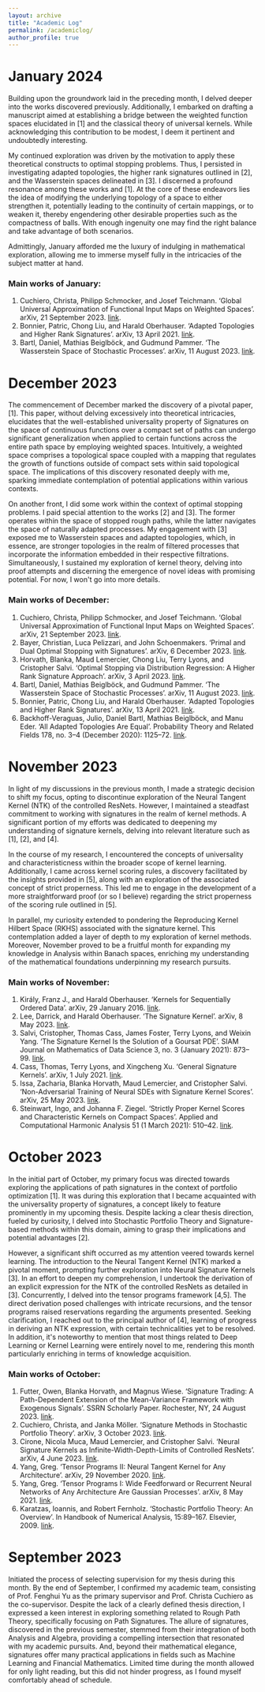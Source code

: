 ```yaml
---
layout: archive
title: "Academic Log"
permalink: /academiclog/
author_profile: true
---
```


# January 2024

Building upon the groundwork laid in the preceding month, I delved deeper into the works discovered previously. Additionally, I embarked on drafting a manuscript aimed at establishing a bridge between the weighted function spaces elucidated in [1] and the classical theory of universal kernels. While acknowledging this contribution to be modest, I deem it pertinent and undoubtedly interesting.

My continued exploration was driven by the motivation to apply these theoretical constructs to optimal stopping problems. Thus, I persisted in investigating adapted topologies, the higher rank signatures outlined in [2], and the Wasserstein spaces delineated in [3]. I discerned a profound resonance among these works and [1]. At the core of these endeavors lies the idea of modifying the underlying topology of a space to either strengthen it, potentially leading to the continuity of certain mappings, or to weaken it, thereby engendering other desirable properties such as the compactness of balls. With enough ingenuity one may find the right balance and take advantage of both scenarios.

Admittingly, January afforded me the luxury of indulging in mathematical exploration, allowing me to immerse myself fully in the intricacies of the subject matter at hand.

### Main works of January:
1. Cuchiero, Christa, Philipp Schmocker, and Josef Teichmann. ‘Global Universal Approximation of Functional Input Maps on Weighted Spaces’. arXiv, 21 September 2023. [link](http://arxiv.org/abs/2306.03303).
2. Bonnier, Patric, Chong Liu, and Harald Oberhauser. ‘Adapted Topologies and Higher Rank Signatures’. arXiv, 13 April 2021. [link](http://arxiv.org/abs/2005.08897).
3. Bartl, Daniel, Mathias Beiglböck, and Gudmund Pammer. ‘The Wasserstein Space of Stochastic Processes’. arXiv, 11 August 2023. [link](http://arxiv.org/abs/2104.14245).


# December 2023

The commencement of December marked the discovery of a pivotal paper, [1]. This paper, without delving excessively into theoretical intricacies, elucidates that the well-established universality property of Signatures on the space of continuous functions over a compact set of paths can undergo significant generalization when applied to certain functions across the entire path space by employing weighted spaces. Intuitively, a weighted space comprises a topological space coupled with a mapping that regulates the growth of functions outside of compact sets within said topological space. The implications of this discovery resonated deeply with me, sparking immediate contemplation of potential applications within various contexts.

On another front, I did some work within the context of optimal stopping problems. I paid special attention to the works [2] and [3]. The former operates within the space of stopped rough paths, while the latter navigates the space of naturally adapted processes. My engagement with [3] exposed me to Wasserstein spaces and adapted topologies, which, in essence, are stronger topologies in the realm of filtered processes that incorporate the information embedded in their respective filtrations. Simultaneously, I sustained my exploration of kernel theory, delving into proof attempts and discerning the emergence of novel ideas with promising potential. For now, I won't go into more details. 

### Main works of December:
1. Cuchiero, Christa, Philipp Schmocker, and Josef Teichmann. ‘Global Universal Approximation of Functional Input Maps on Weighted Spaces’. arXiv, 21 September 2023. [link](http://arxiv.org/abs/2306.03303).
2. Bayer, Christian, Luca Pelizzari, and John Schoenmakers. ‘Primal and Dual Optimal Stopping with Signatures’. arXiv, 6 December 2023. [link](http://arxiv.org/abs/2312.03444).
3. Horvath, Blanka, Maud Lemercier, Chong Liu, Terry Lyons, and Cristopher Salvi. ‘Optimal Stopping via Distribution Regression: A Higher Rank Signature Approach’. arXiv, 3 April 2023. [link](http://arxiv.org/abs/2304.01479).
4. Bartl, Daniel, Mathias Beiglböck, and Gudmund Pammer. ‘The Wasserstein Space of Stochastic Processes’. arXiv, 11 August 2023. [link](http://arxiv.org/abs/2104.14245).
5. Bonnier, Patric, Chong Liu, and Harald Oberhauser. ‘Adapted Topologies and Higher Rank Signatures’. arXiv, 13 April 2021. [link](http://arxiv.org/abs/2005.08897).
6. Backhoff-Veraguas, Julio, Daniel Bartl, Mathias Beiglböck, and Manu Eder. ‘All Adapted Topologies Are Equal’. Probability Theory and Related Fields 178, no. 3–4 (December 2020): 1125–72. [link](https://doi.org/10.1007/s00440-020-00993-8).


# November 2023

In light of my discussions in the previous month, I made a strategic decision to shift my focus, opting to discontinue exploration of the Neural Tangent Kernel (NTK) of the controlled ResNets. However, I maintained a steadfast commitment to working with signatures in the realm of kernel methods. A significant portion of my efforts was dedicated to deepening my understanding of signature kernels, delving into relevant literature such as [1], [2], and [4].

In the course of my research, I encountered the concepts of universality and characteristicness within the broader scope of kernel learning. Additionally, I came across kernel scoring rules, a discovery facilitated by the insights provided in [5], along with an exploration of the associated concept of strict properness. This led me to engage in the development of a more straightforward proof (or so I believe) regarding the strict properness of the scoring rule outlined in [5].

In parallel, my curiosity extended to pondering the Reproducing Kernel Hilbert Space (RKHS) associated with the signature kernel. This contemplation added a layer of depth to my exploration of kernel methods. Moreover, November proved to be a fruitful month for expanding my knowledge in Analysis within Banach spaces, enriching my understanding of the mathematical foundations underpinning my research pursuits.

### Main works of November:
1. Király, Franz J., and Harald Oberhauser. ‘Kernels for Sequentially Ordered Data’. arXiv, 29 January 2016. [link](http://arxiv.org/abs/1601.08169).
2. Lee, Darrick, and Harald Oberhauser. ‘The Signature Kernel’. arXiv, 8 May 2023. [link](https://doi.org/10.48550/arXiv.2305.04625).
3. Salvi, Cristopher, Thomas Cass, James Foster, Terry Lyons, and Weixin Yang. ‘The Signature Kernel Is the Solution of a Goursat PDE’. SIAM Journal on Mathematics of Data Science 3, no. 3 (January 2021): 873–99. [link](https://doi.org/10.1137/20M1366794).
4. Cass, Thomas, Terry Lyons, and Xingcheng Xu. ‘General Signature Kernels’. arXiv, 1 July 2021. [link](https://doi.org/10.48550/arXiv.2107.00447).
5. Issa, Zacharia, Blanka Horvath, Maud Lemercier, and Cristopher Salvi. ‘Non-Adversarial Training of Neural SDEs with Signature Kernel Scores’. arXiv, 25 May 2023. [link](https://doi.org/10.48550/arXiv.2305.16274).
6. Steinwart, Ingo, and Johanna F. Ziegel. ‘Strictly Proper Kernel Scores and Characteristic Kernels on Compact Spaces’. Applied and Computational Harmonic Analysis 51 (1 March 2021): 510–42. [link](https://doi.org/10.1016/j.acha.2019.11.005).


# October 2023

In the initial part of October, my primary focus was directed towards exploring the applications of path signatures in the context of portfolio optimization [1]. It was during this exploration that I became acquainted with the universality property of signatures, a concept likely to feature prominently in my upcoming thesis. Despite lacking a clear thesis direction, fueled by curiosity, I delved into Stochastic Portfolio Theory and Signature-based methods within this domain, aiming to grasp their implications and potential advantages [2].

However, a significant shift occurred as my attention veered towards kernel learning. The introduction to the Neural Tangent Kernel (NTK) marked a pivotal moment, prompting further exploration into Neural Signature Kernels [3]. In an effort to deepen my comprehension, I undertook the derivation of an explicit expression for the NTK of the controlled ResNets as detailed in [3]. Concurrently, I delved into the tensor programs framework [4,5]. The direct derivation posed challenges with intricate recursions, and the tensor programs raised reservations regarding the arguments presented. Seeking clarification, I reached out to the principal author of [4], learning of progress in deriving an NTK expression, with certain technicalities yet to be resolved. In addition, it's noteworthy to mention that most things related to Deep Learning or Kernel Learning were entirely novel to me, rendering this month particularly enriching in terms of knowledge acquisition.

### Main works of October: 
1. Futter, Owen, Blanka Horvath, and Magnus Wiese. ‘Signature Trading: A Path-Dependent Extension of the Mean-Variance Framework with Exogenous Signals’. SSRN Scholarly Paper. Rochester, NY, 24 August 2023. [link](https://doi.org/10.2139/ssrn.4541830).
2. Cuchiero, Christa, and Janka Möller. ‘Signature Methods in Stochastic Portfolio Theory’. arXiv, 3 October 2023. [link](https://doi.org/10.48550/arXiv.2310.02322).
3. Cirone, Nicola Muca, Maud Lemercier, and Cristopher Salvi. ‘Neural Signature Kernels as Infinite-Width-Depth-Limits of Controlled ResNets’. arXiv, 4 June 2023. [link](https://doi.org/10.48550/arXiv.2303.17671).
4. Yang, Greg. ‘Tensor Programs II: Neural Tangent Kernel for Any Architecture’. arXiv, 29 November 2020. [link](https://doi.org/10.48550/arXiv.2006.14548).
5. Yang, Greg. ‘Tensor Programs I: Wide Feedforward or Recurrent Neural Networks of Any Architecture Are Gaussian Processes’. arXiv, 8 May 2021. [link](https://doi.org/10.48550/arXiv.1910.12478).
6. Karatzas, Ioannis, and Robert Fernholz. ‘Stochastic Portfolio Theory: An Overview’. In Handbook of Numerical Analysis, 15:89–167. Elsevier, 2009. [link](https://doi.org/10.1016/S1570-8659(08)00003-3).





# September 2023

Initiated the process of selecting supervision for my thesis during this month. By the end of September, I confirmed my academic team, consisting of Prof. Fenghui Yu as the primary supervisor and Prof. Christa Cuchiero as the co-supervisor. Despite the lack of a clearly defined thesis direction, I expressed a keen interest in exploring something related to Rough Path Theory, specifically focusing on Path Signatures. The allure of signatures, discovered in the previous semester, stemmed from their integration of both Analysis and Algebra, providing a compelling intersection that resonated with my academic pursuits. And, beyond their mathematical elegance, signatures offer many practical applications in fields such as Machine Learning and Financial Mathematics. Limited time during the month allowed for only light reading, but this did not hinder progress, as I found myself comfortably ahead of schedule. 
